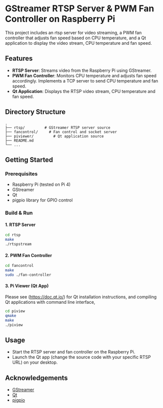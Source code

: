 # GStreamer RTSP Server & PWM Fan Controller on Raspberry Pi

This project includes an rtsp server for video streaming, a PWM fan controller that adjusts fan speed based on CPU temperature, and a Qt application to display the video stream, CPU temperature and fan speed.

## Features

- **RTSP Server**: Streams video from the Raspberry Pi using GStreamer.
- **PWM Fan Controller**: Monitors CPU temperature and adjusts fan speed accordingly. Implements a TCP server to send CPU temperature and fan speed. 
- **Qt Application**: Displays the RTSP video stream, CPU temperature and fan speed.

## Directory Structure

```
.
├── rtsp/         # GStreamer RTSP server source
├── fancontrol/     # Fan control and socket server
├── piviewer/         # Qt application source
├── README.md
└── ...
```

## Getting Started

### Prerequisites

- Raspberry Pi (tested on Pi 4)
- GStreamer
- Qt
- pigpio library for GPIO control

### Build & Run

#### 1. RTSP Server

```sh
cd rtsp
make
./rtspstream
```

#### 2. PWM Fan Controller

```sh
cd fancontrol
make
sudo ./fan-controller
```

#### 3. Pi Viewer (Qt App)

Please see (https://doc.qt.io/) for Qt installation instructions, and compiling Qt applications with command line interface,

```sh
cd piview
qmake
make
./piview
```

## Usage

- Start the RTSP server and fan controller on the Raspberry Pi.
- Launch the Qt app (change the source code with your specific RTSP URL) on your desktop.


## Acknowledgements

- [GStreamer](https://gstreamer.freedesktop.org/)
- [Qt](https://www.qt.io/)
- [pigpio](http://abyz.me.uk/rpi/pigpio/)